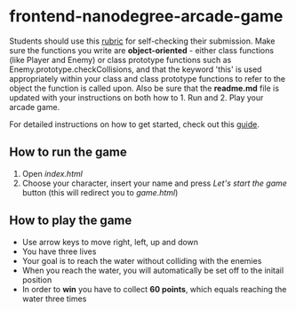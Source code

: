 frontend-nanodegree-arcade-game
===============================

Students should use this [rubric](https://review.udacity.com/#!/projects/2696458597/rubric) for self-checking their submission. Make sure the functions you write are **object-oriented** - either class functions (like Player and Enemy) or class prototype functions such as Enemy.prototype.checkCollisions, and that the keyword 'this' is used appropriately within your class and class prototype functions to refer to the object the function is called upon. Also be sure that the **readme.md** file is updated with your instructions on both how to 1. Run and 2. Play your arcade game.

For detailed instructions on how to get started, check out this [guide](https://docs.google.com/document/d/1v01aScPjSWCCWQLIpFqvg3-vXLH2e8_SZQKC8jNO0Dc/pub?embedded=true).

## How to run the game
1. Open _index.html_
2. Choose your character, insert your name and press _Let's start the game_ button (this will redirect you to _game.html_)

## How to play the game
* Use arrow keys to move right, left, up and down
* You have three lives
* Your goal is to reach the water without colliding with the enemies
* When you reach the water, you will automatically be set off to the initail position
* In order to **win** you have to collect **60 points**, which equals reaching the water three times
